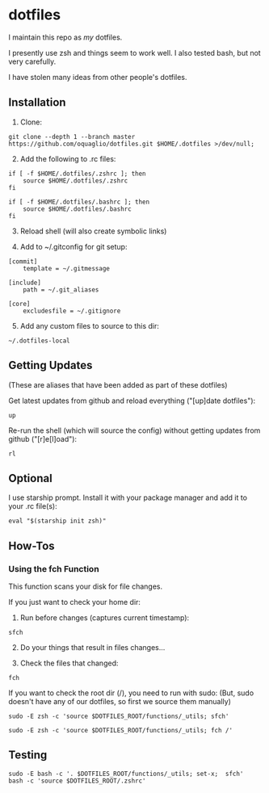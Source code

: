 # dotfiles

I maintain this repo as *my* dotfiles.

I presently use zsh and things seem to work well. I also tested bash, but not very carefully.

I have stolen many ideas from other people's dotfiles.


## Installation

1. Clone:

``` SH
git clone --depth 1 --branch master https://github.com/oquaglio/dotfiles.git $HOME/.dotfiles >/dev/null;
```

2. Add the following to .rc files:

``` SH
if [ -f $HOME/.dotfiles/.zshrc ]; then
    source $HOME/.dotfiles/.zshrc
fi
```

``` SH
if [ -f $HOME/.dotfiles/.bashrc ]; then
    source $HOME/.dotfiles/.bashrc
fi
```

3. Reload shell (will also create symbolic links)

4. Add to ~/.gitconfig for git setup:

```SH
[commit]
    template = ~/.gitmessage

[include]
    path = ~/.git_aliases

[core]
    excludesfile = ~/.gitignore
```

5. Add any custom files to source to this dir:

``` SH
~/.dotfiles-local
```

## Getting Updates

(These are aliases that have been added as part of these dotfiles)

Get latest updates from github and reload everything ("[up]date dotfiles"):

```SH
up
```

Re-run the shell (which will source the config) without getting updates from github ("[r]e[l]oad"):

```SH
rl
```

## Optional

I use starship prompt. Install it with your package manager and add it to your .rc file(s):

```SH
eval "$(starship init zsh)"
```

## How-Tos

### Using the fch Function

This function scans your disk for file changes.

If you just want to check your home dir:

1. Run before changes (captures current timestamp):
``` SH
sfch
```

2. Do your things that result in files changes...

3. Check the files that changed:
```SH
fch
```

If you want to check the root dir (/), you need to run with sudo:
(But, sudo doesn't have any of our dotfiles, so first we source them manually)

``` SH
sudo -E zsh -c 'source $DOTFILES_ROOT/functions/_utils; sfch'
```

``` SH
sudo -E zsh -c 'source $DOTFILES_ROOT/functions/_utils; fch /'
```

## Testing

```SH
sudo -E bash -c '. $DOTFILES_ROOT/functions/_utils; set-x;  sfch'
bash -c 'source $DOTFILES_ROOT/.zshrc'
```


